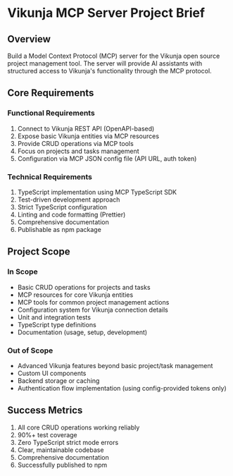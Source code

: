 # Vikunja MCP Server Project Brief

## Overview

Build a Model Context Protocol (MCP) server for the Vikunja open source project management tool. The server will provide AI assistants with structured access to Vikunja's functionality through the MCP protocol.

## Core Requirements

### Functional Requirements

1. Connect to Vikunja REST API (OpenAPI-based)
2. Expose basic Vikunja entities via MCP resources
3. Provide CRUD operations via MCP tools
4. Focus on projects and tasks management
5. Configuration via MCP JSON config file (API URL, auth token)

### Technical Requirements

1. TypeScript implementation using MCP TypeScript SDK
2. Test-driven development approach
3. Strict TypeScript configuration
4. Linting and code formatting (Prettier)
5. Comprehensive documentation
6. Publishable as npm package

## Project Scope

### In Scope

- Basic CRUD operations for projects and tasks
- MCP resources for core Vikunja entities
- MCP tools for common project management actions
- Configuration system for Vikunja connection details
- Unit and integration tests
- TypeScript type definitions
- Documentation (usage, setup, development)

### Out of Scope

- Advanced Vikunja features beyond basic project/task management
- Custom UI components
- Backend storage or caching
- Authentication flow implementation (using config-provided tokens only)

## Success Metrics

1. All core CRUD operations working reliably
2. 90%+ test coverage
3. Zero TypeScript strict mode errors
4. Clear, maintainable codebase
5. Comprehensive documentation
6. Successfully published to npm
